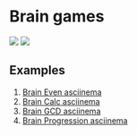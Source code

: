 <h1>Brain games</h1>

<div>
  <a href="https://codeclimate.com/github/MalafeevArtem/backend-project-lvl1/maintainability"><img                    src="https://api.codeclimate.com/v1/badges/0ca6c658a76e6f721c16/maintainability"  /></a>
  <a href="https://travis-ci.org/MalafeevArtem/Brain-games"><img
 src="https://travis-ci.org/MalafeevArtem/Brain-games.svg?branch=master" /></a>                                                                                       
</div>

<div>
  <h2>Examples</h2>
  <ol>
  <li><a href="https://asciinema.org/a/kLthmotz3I91hB9nIdzkcHUNl" target="_blank">Brain Even asciinema</a></li>
  <li><a href="https://asciinema.org/a/shfCiqH03BPviTeJBitQQPjZT" target="_blank">Brain Calc asciinema</a></li>
  <li><a href="https://asciinema.org/a/J5To3VNlDwHPVTv7mJwoiR4Nc" target="_blank">Brain GCD asciinema</a></li>
  <li><a href="https://asciinema.org/a/xzsb6m6zRFnipRRgyRg2cbKoV" target="_blank">Brain Progression asciinema</a></li>
  </ol>
</div>

